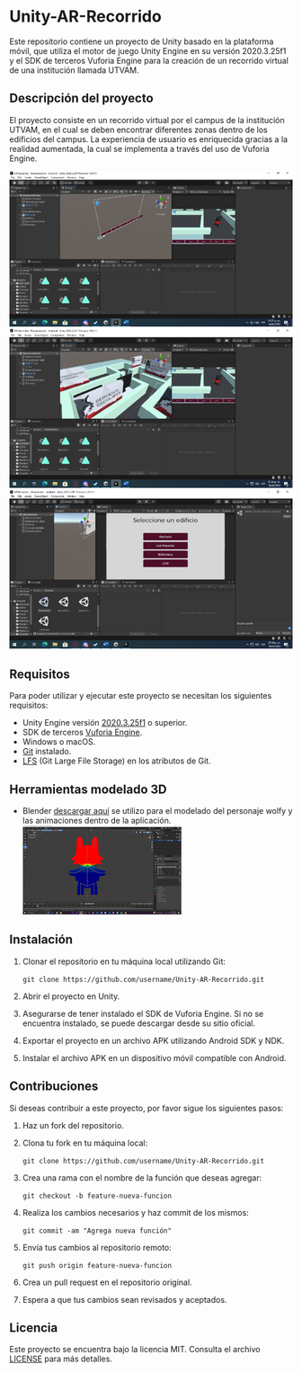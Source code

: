 
# Unity-AR-Recorrido

Este repositorio contiene un proyecto de Unity basado en la plataforma móvil, que utiliza el motor de juego Unity Engine en su versión 2020.3.25f1 y el SDK de terceros Vuforia Engine para la creación de un recorrido virtual de una institución llamada UTVAM.

## Descripción del proyecto

El proyecto consiste en un recorrido virtual por el campus de la institución UTVAM, en el cual se deben encontrar diferentes zonas dentro de los edificios del campus. La experiencia de usuario es enriquecida gracias a la realidad aumentada, la cual se implementa a través del uso de Vuforia Engine.

![Captura de pantalla 1](assets/captura1.png)
![Captura de pantalla 1](assets/captura2.png)
![Captura de pantalla 1](assets/captura3.png)

## Requisitos

Para poder utilizar y ejecutar este proyecto se necesitan los siguientes requisitos:

-   Unity Engine versión [2020.3.25f1](https://unity.com/releases/editor/whats-new/2020.3.25) o superior. 
-   SDK de terceros [Vuforia Engine](https://developer.vuforia.com/downloads/sdk).
-   Windows o macOS.
-   [Git](https://git-scm.com/downloads) instalado.
-   [LFS](https://docs.github.com/en/repositories/managing-your-repositorys-settings-and-features/managing-repository-settings/managing-git-lfs-objects-in-archives-of-your-repository) (Git Large File Storage) en los atributos de Git.

## Herramientas modelado 3D
- Blender [descargar aquí](https://www.blender.org/download/) se utilizo para el modelado del personaje wolfy y las animaciones dentro de la aplicación.
![Captura de pantalla 1](assets/captura4.png)

## Instalación

1.  Clonar el repositorio en tu máquina local utilizando Git:

    ```git clone https://github.com/username/Unity-AR-Recorrido.git```

3.  Abrir el proyecto en Unity.
    
4.  Asegurarse de tener instalado el SDK de Vuforia Engine. Si no se encuentra instalado, se puede descargar desde su sitio oficial.
    
5.  Exportar el proyecto en un archivo APK utilizando Android SDK y NDK.
    
6.  Instalar el archivo APK en un dispositivo móvil compatible con Android.
    

## Contribuciones

Si deseas contribuir a este proyecto, por favor sigue los siguientes pasos:

1.  Haz un fork del repositorio.
    
2.  Clona tu fork en tu máquina local:
    
    ```git clone https://github.com/username/Unity-AR-Recorrido.git```

3.  Crea una rama con el nombre de la función que deseas agregar:

    ```git checkout -b feature-nueva-funcion```

4.  Realiza los cambios necesarios y haz commit de los mismos:

    ```git commit -am "Agrega nueva función"```

5.  Envía tus cambios al repositorio remoto:

    ```git push origin feature-nueva-funcion```

6.  Crea un pull request en el repositorio original.
    
7.  Espera a que tus cambios sean revisados y aceptados.
    

## Licencia

Este proyecto se encuentra bajo la licencia MIT. Consulta el archivo [LICENSE](https://github.com/DaveDeveloper117/Unity-AR-Recorrido/blob/main/LICENSE) para más detalles.
